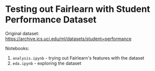 # Testing out Fairlearn with Student Performance Dataset


Original dataset: https://archive.ics.uci.edu/ml/datasets/student+performance

Notebooks:

1. `analysis.ipynb` - trying out Fairlearn's features with the dataset
2. `eda.ipynb` - exploring the dataset


